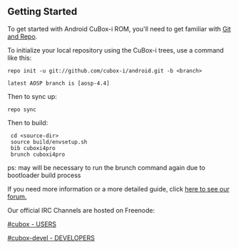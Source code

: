 Getting Started
---------------

To get started with Android CuBox-i ROM, you'll need to get
familiar with [Git and Repo](http://source.android.com/download/using-repo).

To initialize your local repository using the CuBox-i trees, use a command like this:

    repo init -u git://github.com/cubox-i/android.git -b <branch>

    latest AOSP branch is [aosp-4.4]

Then to sync up:

    repo sync

Then to build:

     cd <source-dir>
     source build/envsetup.sh
     bib cuboxi4pro
     brunch cuboxi4pro


ps: may will be necessary to run the brunch command again
    due to bootloader build process

If you need more information or a more detailed guide, click [here to see our forum.](http://www.solid-run.com/community/)

Our official IRC Channels are hosted on Freenode:

[#cubox - USERS](http://webchat.freenode.net/?channels=cubox/)

[#cubox-devel - DEVELOPERS](http://webchat.freenode.net/?channels=cubox-devel/)

